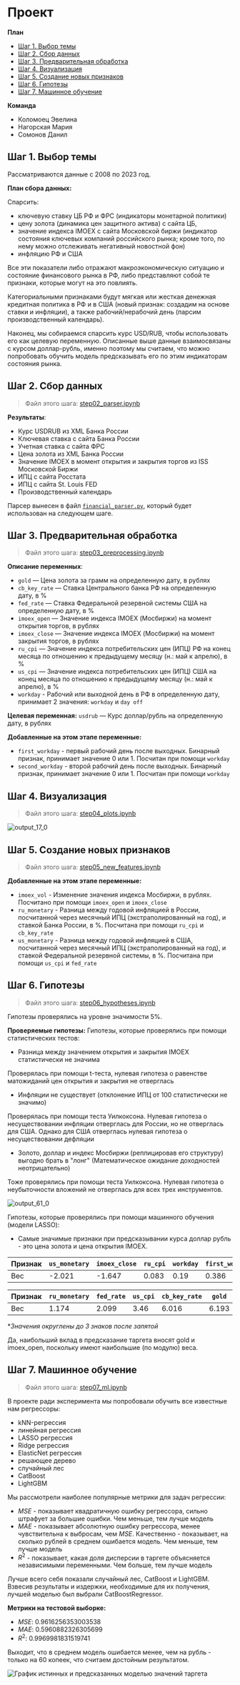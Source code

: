 # Проект
**План**
- [Шаг 1. Выбор темы](https://github.com/evelinakolomoets/andan_project/blob/main/README.md#шаг-1-выбор-темы)
- [Шаг 2. Сбор данных](https://github.com/evelinakolomoets/andan_project/blob/main/README.md#шаг-2-сбор-данных)
- [Шаг 3. Предварительная обработка](https://github.com/evelinakolomoets/andan_project/blob/main/README.md#шаг-3-предварительная-обработка)
- [Шаг 4. Визуализация](https://github.com/evelinakolomoets/andan_project/blob/main/README.md#шаг-4-визуализация)
- [Шаг 5. Создание новых признаков](https://github.com/evelinakolomoets/andan_project/blob/main/README.md#шаг-5-создание-новых-признаков)
- [Шаг 6. Гипотезы](https://github.com/evelinakolomoets/andan_project/blob/main/README.md#шаг-6-гипотезы)
- [Шаг 7. Машинное обучение](https://github.com/evelinakolomoets/andan_project/blob/main/README.md#шаг-7-машинное-обучение)

**Команда**
- Коломоец Эвелина
- Нагорская Мария
- Сомонов Данил 

## Шаг 1. Выбор темы
Рассматриваются данные с 2008 по 2023 год.

**План сбора данных:**

Спарсить:
- ключевую ставку ЦБ РФ и ФРС (индикаторы монетарной политики)
- цену золота (динамика цен защитного актива) с сайта ЦБ, 
- значение индекса IMOEX с сайта Московской биржи (индикатор состояния ключевых компаний российского рынка; кроме того, по нему можно отслеживать негативный новостной фон)
- инфляцию РФ и США 

Все эти показатели либо отражают макроэкономическую ситуацию и состояние финансового рынка в РФ, либо представляют собой те признаки, которые могут на это повлиять.

Категориальными признаками будут мягкая или жесткая денежная кредитная политика в РФ и в США (новый признак: создадим на основе ставки и инфляции), а также рабочий/нерабочий день (парсим производственный календарь). 

Наконец, мы собираемся спарсить курс USD/RUB, чтобы использовать его как целевую переменную. Описанные выше данные взаимосвязаны с курсом доллар-рубль, именно поэтому мы считаем, что можно попробовать обучить модель предсказывать его по этим индикаторам состояния рынка.


## Шаг 2. Сбор данных
> Файл этого шага: [step02_parser.ipynb](https://github.com/evelinakolomoets/andan_project/blob/main/step02_parser.ipynb)

**Результаты**:
- Курс USDRUB из XML Банка России
- Ключевая ставка с сайта Банка России
- Учетная ставка с сайта ФРС
- Цена золота из XML Банка России
- Значение IMOEX в момент открытия и закрытия торгов из ISS Московской Биржи
- ИПЦ с сайта Росстата
- ИПЦ с сайта St. Louis FED
- Производственный календарь

Парсер вынесен в файл [`financial_parser.py`](https://github.com/evelinakolomoets/andan_project/blob/main/financial_parser.py), который будет использован на следующем шаге.

## Шаг 3. Предварительная обработка
> Файл этого шага: [step03_preprocessing.ipynb](https://github.com/evelinakolomoets/andan_project/blob/main/step03_preprocessing.ipynb)

**Описание переменных**:

* `gold` — Цена золота за грамм на определенную дату, в рублях
* `cb_key_rate` — Ставка Центрального банка РФ на определенную дату, в %
* `fed_rate` — Ставка Федеральной резервной системы США на определенную дату, в %
* `imoex_open` — Значение индекса IMOEX (Мосбиржи) на момент открытия торгов, в рублях
* `imoex_close` — Значение индекса IMOEX (Мосбиржи) на момент закрытия торгов, в рублях
* `ru_cpi` — Значение индекса потребительских цен (ИПЦ) РФ на конец месяца по отношению к предыдущему месяцу (н.: май к апрелю), в %
* `us_cpi` — Значение индекса потребительских цен (ИПЦ) США на конец месяца по отношению к предыдущему месяцу (н.: май к апрелю), в %
* `workday` - Рабочий или выходной день в РФ в определенную дату, принимает 2 значения: `workday` и `day off`

**Целевая переменная:** `usdrub` — Курс доллар/рубль на определенную дату, в рублях

**Добавленные на этом этапе переменные:**
- `first_workday` - первый рабочий день после выходных. Бинарный признак, принимает значение 0 или 1. Посчитан при помощи `workday`
- `second_workday` - второй рабочий день после выходных. Бинарный признак, принимает значение 0 или 1. Посчитан при помощи `workday`

## Шаг 4. Визуализация
> Файл этого шага: [step04_plots.ipynb](https://github.com/evelinakolomoets/andan_project/blob/main/step04_plots.ipynb)

![output_17_0](https://github.com/evelinakolomoets/andan_project/assets/103259249/c1deb30f-632e-4def-a81d-d5ecc8658e89)


## Шаг 5. Создание новых признаков
> Файл этого шага: [step05_new_features.ipynb](https://github.com/evelinakolomoets/andan_project/blob/main/step05_new_features.ipynb)

**Добавленные на этом этапе переменные:**
- `imoex_vol` - Изменение значения индекса Мосбиржи, в рублях. Посчитано при помощи `imoex_open` и `imoex_close`
- `ru_monetary` - Разница между годовой инфляцией в России, посчитанной через месячный ИПЦ (экстраполированный на год), и ставкой Банка России, в %. Посчитана при помощи `ru_cpi` и `cb_key_rate`
- `us_monetary` - Разница между годовой инфляцией в США, посчитанной через месячный ИПЦ (экстраполированный на год), и ставкой Федеральной резервной системы, в %. Посчитана при помощи `us_cpi` и `fed_rate`

## Шаг 6. Гипотезы
> Файл этого шага: [step06_hypotheses.ipynb](https://github.com/evelinakolomoets/andan_project/blob/main/step06_hypotheses.ipynb)

Гипотезы проверялись на уровне значимости 5%. 

**Проверяемые гипотезы:**
Гипотезы, которые проверялись при помощи статистических тестов:
- Разница между значением открытия и закрытия IMOEX статистически не значима

Проверялась при помощи t-теста, нулевая гипотеза о равенстве матожиданий цен открытия и закрытия не отверглась
- Инфляции не существует (отклонение ИПЦ от 100 статистически не значимо)

Проверялась при помощи теста Уилкоксона. Нулевая гипотеза о несуществовании инфляции отверглась для России, но не отверглась для США. Однако для США отверглась нулевая гипотеза о несуществовании дефляции
- Золото, доллар и индекс Мосбиржи (реплицировав его структуру) выгодно брать в "лонг" (Математическое ожидание доходностей неотрицательно)

Тоже проверялись при помощи теста Уилкоксона. Нулевая гипотеза о неубыточности вложений не отверглась для всех трех инструментов.

![output_61_0](https://github.com/evelinakolomoets/andan_project/assets/103259249/0e8ac28d-37f6-4297-adfa-c31cc08f4cf1)

Гипотезы, которые проверялись при помощи машинного обучения (модели LASSO):
- Самые значимые признаки при предсказывании курса доллар рубль - это цена золота и цена открытия IMOEX.

| Признак | `us_monetary` | `imoex_close` | `ru_cpi` | `workday` | `first_workday` | `second_workday` | `imoex_vol` |
|---------|---------------|---------------|----------|-----------|-----------------|------------------|-------------|
| Вес     | -2.021        | -1.647        | 0.083    | 0.19      | 0.386           | 0.39             | 0.544       |

| Признак | `ru_monetary` | `fed_rate` | `us_cpi` | `cb_key_rate` | `gold` | `imoex_open` |
|---------|---------------|------------|----------|---------------|--------|--------------|
| Вес     | 1.174         | 2.099      | 3.46     | 6.016         | 6.193  | 17.681       |

*_Значения округлены до 3 знаков после запятой_

Да, наибольший вклад в предсказание таргета вносят gold и imoex_open, поскольку имеют наибольшие (по модулю) веса.


## Шаг 7. Машинное обучение
> Файл этого шага: [step07_ml.ipynb](https://github.com/evelinakolomoets/andan_project/blob/main/step07_ml.ipynb)

В проекте ради эксперимента мы попробовали обучить все известные нам регрессоры: 
- kNN-регрессия
- линейная регрессия
- LASSO регрессия
- Ridge регрессия
- ElasticNet регрессия
- решающее дерево
- случайный лес
- CatBoost
- LightGBM

Мы рассмотрели наиболее популярные метрики для задач регрессии:
- $MSE$ - показывает квадратичную ошибку регрессора, сильно штрафует за большие ошибки. Чем меньше, тем лучше модель
- $MAE$ - показывает абсолютную ошибку регрессора, менее чувствительна к выбросам, чем $MSE$. Качественно - показывает, на сколько рублей в среднем ошибается модель. Чем меньше, тем лучше модель
- $R^2$ - показывает, какая доля дисперсии в таргете объясняется независимыми переменными. Чем больше, тем лучше модель

Лучше всего себя показали случайный лес, CatBoost и LightGBM. Взвесив результаты и издержки, необходимые для их получения, лучшей моделью был выбрали CatBoostRegressor. 

**Метрики на тестовой выборке:**
- $MSE$: 0.9616256353003538
- $MAE$: 0.5960882326305699
- $R^2$: 0.9969981831519741

Выходит, что в среднем модель ошибается менее, чем на рубль - только на 60 копеек, что считаем достойным результатом. 

![График истинных и предсказанных моделью значений таргета](https://github.com/evelinakolomoets/andan_project/assets/103259249/d3996ff9-c6b6-4847-9279-ac03d0aeb180)


